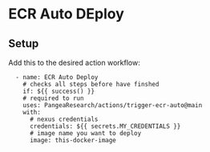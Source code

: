 # ECR Auto DEploy

## Setup

Add this to the desired action workflow: 

      - name: ECR Auto Deploy
        # checks all steps before have finshed
        if: ${{ success() }}
        # required to run
        uses: PangeaResearch/actions/trigger-ecr-auto@main
        with:
          # nexus credentials
          credentials: ${{ secrets.MY_CREDENTIALS }}
          # image name you want to deploy
          image: this-docker-image